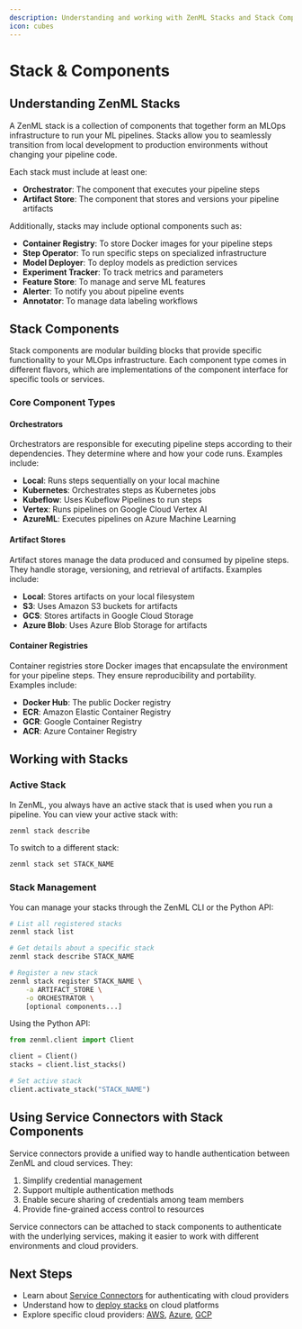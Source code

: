 ```yaml
---
description: Understanding and working with ZenML Stacks and Stack Components
icon: cubes
---
```


# Stack & Components

## Understanding ZenML Stacks

A ZenML stack is a collection of components that together form an MLOps infrastructure to run your ML pipelines. Stacks allow you to seamlessly transition from local development to production environments without changing your pipeline code.

Each stack must include at least one:

* **Orchestrator**: The component that executes your pipeline steps
* **Artifact Store**: The component that stores and versions your pipeline artifacts

Additionally, stacks may include optional components such as:

* **Container Registry**: To store Docker images for your pipeline steps
* **Step Operator**: To run specific steps on specialized infrastructure
* **Model Deployer**: To deploy models as prediction services
* **Experiment Tracker**: To track metrics and parameters
* **Feature Store**: To manage and serve ML features
* **Alerter**: To notify you about pipeline events
* **Annotator**: To manage data labeling workflows

## Stack Components

Stack components are modular building blocks that provide specific functionality to your MLOps infrastructure. Each component type comes in different flavors, which are implementations of the component interface for specific tools or services.

### Core Component Types

#### Orchestrators

Orchestrators are responsible for executing pipeline steps according to their dependencies. They determine where and how your code runs. Examples include:

* **Local**: Runs steps sequentially on your local machine
* **Kubernetes**: Orchestrates steps as Kubernetes jobs
* **Kubeflow**: Uses Kubeflow Pipelines to run steps
* **Vertex**: Runs pipelines on Google Cloud Vertex AI
* **AzureML**: Executes pipelines on Azure Machine Learning

#### Artifact Stores

Artifact stores manage the data produced and consumed by pipeline steps. They handle storage, versioning, and retrieval of artifacts. Examples include:

* **Local**: Stores artifacts on your local filesystem
* **S3**: Uses Amazon S3 buckets for artifacts
* **GCS**: Stores artifacts in Google Cloud Storage
* **Azure Blob**: Uses Azure Blob Storage for artifacts

#### Container Registries

Container registries store Docker images that encapsulate the environment for your pipeline steps. They ensure reproducibility and portability. Examples include:

* **Docker Hub**: The public Docker registry
* **ECR**: Amazon Elastic Container Registry
* **GCR**: Google Container Registry
* **ACR**: Azure Container Registry

## Working with Stacks

### Active Stack

In ZenML, you always have an active stack that is used when you run a pipeline. You can view your active stack with:

```bash
zenml stack describe
```

To switch to a different stack:

```bash
zenml stack set STACK_NAME
```

### Stack Management

You can manage your stacks through the ZenML CLI or the Python API:

```bash
# List all registered stacks
zenml stack list

# Get details about a specific stack
zenml stack describe STACK_NAME

# Register a new stack
zenml stack register STACK_NAME \
    -a ARTIFACT_STORE \
    -o ORCHESTRATOR \
    [optional components...]
```

Using the Python API:

```python
from zenml.client import Client

client = Client()
stacks = client.list_stacks()

# Set active stack
client.activate_stack("STACK_NAME")
```

## Using Service Connectors with Stack Components

Service connectors provide a unified way to handle authentication between ZenML and cloud services. They:

1. Simplify credential management
2. Support multiple authentication methods
3. Enable secure sharing of credentials among team members
4. Provide fine-grained access control to resources

Service connectors can be attached to stack components to authenticate with the underlying services, making it easier to work with different environments and cloud providers.

## Next Steps

* Learn about [Service Connectors](service_connectors.md) for authenticating with cloud providers
* Understand how to [deploy stacks](deployment.md) on cloud platforms
* Explore specific cloud providers: [AWS](aws.md), [Azure](azure.md), [GCP](gcp.md)
